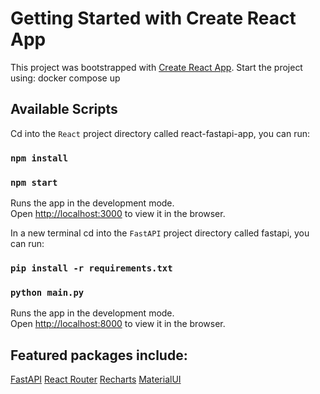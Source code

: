 # Getting Started with Create React App

This project was bootstrapped with [Create React App](https://github.com/facebook/create-react-app).
Start the project using: docker compose up

## Available Scripts

Cd into the `React` project directory called react-fastapi-app, you can run:

### `npm install`
### `npm start`

Runs the app in the development mode.\
Open [http://localhost:3000](http://localhost:3000) to view it in the browser.


In a new terminal cd into the `FastAPI` project directory called fastapi, you can run:

### `pip install -r requirements.txt`
### `python main.py`

Runs the app in the development mode.\
Open [http://localhost:8000](http://localhost:8000) to view it in the browser.


## Featured packages include:
[FastAPI](https://github.com/tiangolo/fastapi)
[React Router](https://reactrouter.com/docs/en/v6/getting-started/overview)
[Recharts](https://recharts.org/en-US)
[MaterialUI](https://mui.com/)

